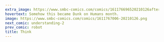 ```yaml
---
extra_image: https://www.smbc-comics.com/comics/161176696520210126after.png
hovertext: Somehow this became Dunk on Humans month.
image: https://www.smbc-comics.com/comics/1611767006-20210126.png
next_comic: understanding-2
prev_comic: robot
title: Think
---
```


